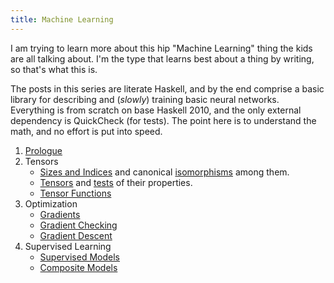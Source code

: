 ```yaml
---
title: Machine Learning
---
```


I am trying to learn more about this hip "Machine Learning" thing the kids are all talking about. I'm the type that learns best about a thing by writing, so that's what this is.

The posts in this series are literate Haskell, and by the end comprise a basic library for describing and (*slowly*) training basic neural networks. Everything is from scratch on base Haskell 2010, and the only external dependency is QuickCheck (for tests). The point here is to understand the math, and no effort is put into speed.

1. [Prologue](/posts/ml/prologue.html)
2. Tensors
    * [Sizes and Indices](/posts/ml/Indices.html) and canonical [isomorphisms](/posts/ml/IndexIsos.html) among them.
    * [Tensors](/posts/ml/Tensors.html) and [tests](/posts/ml/Test/Tensors.html) of their properties.
    * [Tensor Functions](/posts/ml/TensorFunctions.html)
3. Optimization
    * [Gradients](/posts/ml/Gradients.html)
    * [Gradient Checking](/posts/ml/GradientChecking.html)
    * [Gradient Descent](/posts/ml/GradientDescent.html)
4. Supervised Learning
    * [Supervised Models](/posts/ml/SupervisedModels.html)
    * [Composite Models](/posts/ml/CompositeModels.html)
